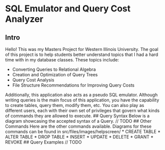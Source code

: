 # SQL Emulator and Query Cost Analyzer
## Intro
Hello! This was my Masters Project for Western Illinois University. The goal of this project is to help
students better understand topics that I had a hard time with in my database classes. These topics include:
* Converting Queries to Relational Algebra
* Creation and Optimization of Query Trees
* Query Cost Analysis
* File Structure Recommendations for Improving Query Costs
</ul>
Additionally, this application also acts as a pseudo SQL emulator. Although writing queries is the main
focus of this application, you have the capability to create tables, query them, modify them, etc. You can
also play as different users, each with their own set of privileges that govern what kinds of commands
they are allowed to execute. 
## Query Syntax
Below is a diagram showcasing the accepted syntax of a Query.
// TODO
## Other Commands
Here are the other commands available. Diagrams for these commands can be found in src/files/images/helpscreen/
* CREATE TABLE
* ALTER TABLE
* DROP TABLE
* INSERT
* UPDATE
* DELETE
* GRANT
* REVOKE
## Query Examples
// TODO
